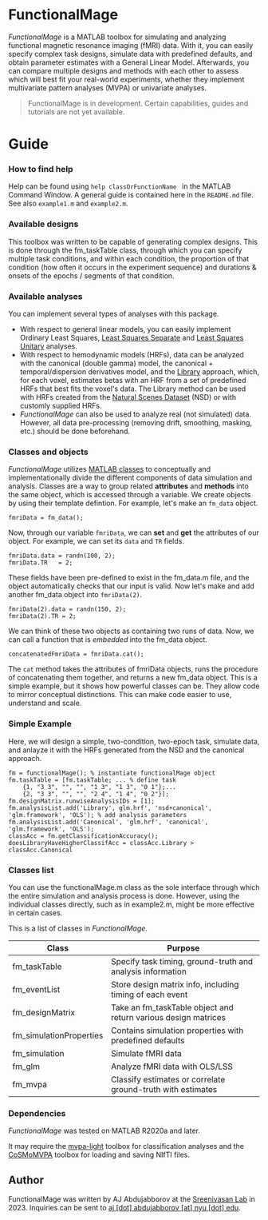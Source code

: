 # FunctionalMage
_FunctionalMage_ is a MATLAB toolbox for simulating and analyzing functional magnetic resonance imaging (fMRI) data. With it, you can easily specify complex task designs, simulate data with predefined defaults, and obtain parameter estimates with a General Linear Model. Afterwards, you can compare multiple designs and methods with each other to assess which will best fit your real-world experiments, whether they implement multivariate pattern analyses (MVPA) or univariate analyses.

> FunctionalMage is in development. Certain capabilities, guides and tutorials are not yet available.

# Guide
### How to find help
Help can be found using ```help classOrFunctionName ``` in the MATLAB Command Window. A general guide is contained here in the `README.md` file. See also `example1.m` and `example2.m`.

### Available designs
This toolbox was written to be capable of generating complex designs. This is done through the fm_taskTable class, through which you can specify multiple task conditions, and within each condition, the proportion of that condition (how often it occurs in the experiment sequence) and durations & onsets of the epochs / segments of that condition.

### Available analyses
You can implement several types of analyses with this package.

* With respect to general linear models, you can easily implement Ordinary Least Squares, [Least Squares Separate](https://www.ncbi.nlm.nih.gov/pmc/articles/PMC3408801/) and [Least Squares Unitary](https://pubmed.ncbi.nlm.nih.gov/30352691/) analyses.
* With respect to hemodynamic models (HRFs), data can be analyzed with the canonical (double gamma) model, the canonical + temporal/dispersion derivatives model, and the [Library](https://pubmed.ncbi.nlm.nih.gov/34916659/) approach, which, for each voxel, estimates betas with an HRF from a set of predefined HRFs that best fits the voxel's data. The Library method can be used with HRFs created from the [Natural Scenes Dataset](https://pubmed.ncbi.nlm.nih.gov/34916659/) (NSD) or with customly supplied HRFs.
* _FunctionalMage_ can also be used to analyze real (not simulated) data. However, all data pre-processing (removing drift, smoothing, masking, etc.) should be done beforehand.

### Classes and objects
*FunctionalMage* utilizes [MATLAB classes](https://www.mathworks.com/help/matlab/matlab_oop/create-a-simple-class.html) to conceptually and implementationally divide the different components of data simulation and analysis. Classes are a way to group related **attributes** and **methods** into the same object, which is accessed through a variable. We create objects by using their template defintion. For example, let's make an `fm_data` object.

```
fmriData = fm_data();
```
Now, through our variable `fmriData`, we can **set** and **get** the attributes of our object. For example, we can set its `data` and `TR` fields.

```
fmriData.data = randn(100, 2);
fmriData.TR   = 2;
```
These fields have been pre-defined to exist in the fm\_data.m file, and the object automatically checks that our input is valid. Now let's make and add another fm\_data object into `fmriData(2)`.

```
fmriData(2).data = randn(150, 2);
fmriData(2).TR = 2;
```

We can think of these two objects as containing two runs of data. Now, we can call a function that is *embedded* into the fm\_data object.

```
concatenatedFmriData = fmriData.cat();
```

The `cat` method takes the attributes of fmriData objects, runs the procedure of concatenating them together, and returns a new fm\_data object. This is a simple example, but it shows how powerful classes can be. They allow code to mirror conceptual distinctions. This can make code easier to use, understand and scale.

### Simple Example
Here,  we will design a simple, two-condition, two-epoch task, simulate data, and anlayze it with the HRFs generated from the NSD and the canonical approach.

```
fm = functionalMage(); % instantiate functionalMage object
fm.taskTable = [fm.taskTable; ... % define task
    {1, "3 3", "", "", "1 3", "1 3", "0 1"};...
    {2, "3 3", "", "", "2 4", "1 4", "0 2"}];
fm.designMatrix.runwiseAnalysisIDs = [1];
fm.analysisList.add('Library', glm.hrf', 'nsd+canonical', 'glm.framework', 'OLS'); % add analysis parameters
fm.analysisList.add('Canonical', 'glm.hrf', 'canonical', 'glm.framework', 'OLS');
classAcc = fm.getClassificationAccuracy();
doesLibraryHaveHigherClassifAcc = classAcc.Library > classAcc.Canonical
```

### Classes list
You can use the functionalMage.m class as the sole interface through which the entire simulation and analysis process is done. However, using the individual classes directly, such as in example2.m, might be more effective in certain cases.

This is a list of classes in _FunctionalMage_.

| Class | Purpose |
| ----- | ------- |
| fm_taskTable | Specify task timing, ground-truth and analysis information |
| fm_eventList | Store design matrix info, including timing of each event |
| fm_designMatrix | Take an fm_taskTable object and return various design matrices |
| fm_simulationProperties | Contains simulation properties with predefined defaults |
| fm_simulation | Simulate fMRI data |
| fm_glm | Analyze fMRI data with OLS/LSS |
| fm_mvpa | Classify estimates or correlate ground-truth with estimates|


### Dependencies
_FunctionalMage_ was tested on MATLAB R2020a and later. 

It may require the [mvpa-light](https://github.com/treder/MVPA-Light) toolbox for classification analyses and the [CoSMoMVPA](https://github.com/CoSMoMVPA/CoSMoMVPA) toolbox for loading and saving NIfTI files.

## Author
FunctionalMage was written by AJ Abdujabborov at the [Sreenivasan Lab](https://www.sreenivasanlab.org) in 2023. Inquiries can be sent to [aj [dot] abdujabborov [at] nyu [dot] edu]().